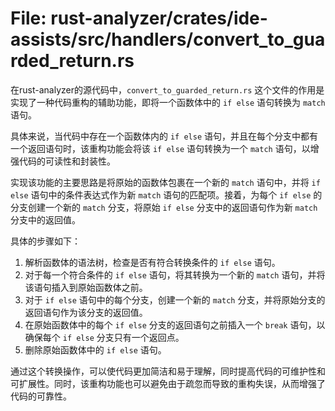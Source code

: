 # File: rust-analyzer/crates/ide-assists/src/handlers/convert_to_guarded_return.rs

在rust-analyzer的源代码中，`convert_to_guarded_return.rs` 这个文件的作用是实现了一种代码重构的辅助功能，即将一个函数体中的 `if else` 语句转换为 `match` 语句。

具体来说，当代码中存在一个函数体内的 `if else` 语句，并且在每个分支中都有一个返回语句时，该重构功能会将该 `if else` 语句转换为一个 `match` 语句，以增强代码的可读性和封装性。

实现该功能的主要思路是将原始的函数体包裹在一个新的 `match` 语句中，并将 `if else` 语句中的条件表达式作为新 `match` 语句的匹配项。接着，为每个 `if else` 的分支创建一个新的 `match` 分支，将原始 `if else` 分支中的返回语句作为新 `match` 分支中的返回值。

具体的步骤如下：

1. 解析函数体的语法树，检查是否有符合转换条件的 `if else` 语句。
2. 对于每一个符合条件的 `if else` 语句，将其转换为一个新的 `match` 语句，并将该语句插入到原始函数体之前。
3. 对于 `if else` 语句中的每个分支，创建一个新的 `match` 分支，并将原始分支的返回语句作为该分支的返回值。
4. 在原始函数体中的每个 `if else` 分支的返回语句之前插入一个 `break` 语句，以确保每个 `if else` 分支只有一个返回点。
5. 删除原始函数体中的 `if else` 语句。

通过这个转换操作，可以使代码更加简洁和易于理解，同时提高代码的可维护性和可扩展性。同时，该重构功能也可以避免由于疏忽而导致的重构失误，从而增强了代码的可靠性。

